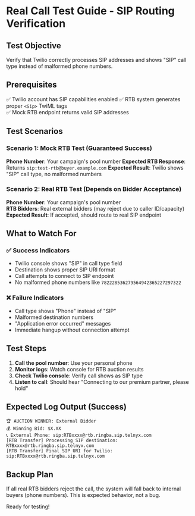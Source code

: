 # Real Call Test Guide - SIP Routing Verification

## Test Objective
Verify that Twilio correctly processes SIP addresses and shows "SIP" call type instead of malformed phone numbers.

## Prerequisites
✅ Twilio account has SIP capabilities enabled
✅ RTB system generates proper `<Sip>` TwiML tags  
✅ Mock RTB endpoint returns valid SIP addresses

## Test Scenarios

### Scenario 1: Mock RTB Test (Guaranteed Success)
**Phone Number**: Your campaign's pool number
**Expected RTB Response**: Returns `sip:test-rtb@buyer.example.com`
**Expected Result**: Twilio shows "SIP" call type, no malformed numbers

### Scenario 2: Real RTB Test (Depends on Bidder Acceptance)
**Phone Number**: Your campaign's pool number  
**RTB Bidders**: Real external bidders (may reject due to caller ID/capacity)
**Expected Result**: If accepted, should route to real SIP endpoint

## What to Watch For

### ✅ Success Indicators
- Twilio console shows "SIP" in call type field
- Destination shows proper SIP URI format
- Call attempts to connect to SIP endpoint
- No malformed phone numbers like `782228536279564942365227297322`

### ❌ Failure Indicators  
- Call type shows "Phone" instead of "SIP"
- Malformed destination numbers
- "Application error occurred" messages
- Immediate hangup without connection attempt

## Test Steps
1. **Call the pool number**: Use your personal phone
2. **Monitor logs**: Watch console for RTB auction results
3. **Check Twilio console**: Verify call shows as SIP type
4. **Listen to call**: Should hear "Connecting to our premium partner, please hold"

## Expected Log Output (Success)
```
🏆 AUCTION WINNER: External Bidder
💰 Winning Bid: $X.XX
📞 External Phone: sip:RTBxxxx@rtb.ringba.sip.telnyx.com
[RTB Transfer] Processing SIP destination: RTBxxxx@rtb.ringba.sip.telnyx.com
[RTB Transfer] Final SIP URI for Twilio: sip:RTBxxxx@rtb.ringba.sip.telnyx.com
```

## Backup Plan
If all real RTB bidders reject the call, the system will fall back to internal buyers (phone numbers). This is expected behavior, not a bug.

Ready for testing!